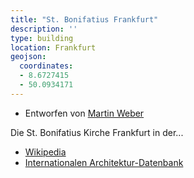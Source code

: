 ```yaml
---
title: "St. Bonifatius Frankfurt"
description: ''
type: building
location: Frankfurt
geojson:
  coordinates:
  - 8.6727415
  - 50.0934171
---
```


* Entworfen von [Martin Weber](/tags/Martin-Weber)


Die St. Bonifatius Kirche Frankfurt in der...
* [Wikipedia](https://de.wikipedia.org/wiki/St._Bonifatius_(Frankfurt_am_Main))
* [Internationalen Architektur-Datenbank](https://deu.archinform.net/projekte/75083.htm)
